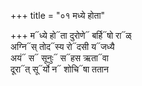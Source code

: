 +++
title = "०१ मध्ये होता"

+++
म᳓ध्ये हो᳓ता दुरोणे᳓ बर्हि᳓षो रा᳓ळ्  
अग्नि᳓स् तोद᳓स्य रो᳓दसी य᳓जध्यै  
अयं᳓ स᳓ सूनुः᳓ स᳓हस ऋता᳓वा  
दूरा᳓त् सू᳓र्यो न᳓ शोचि᳓षा ततान